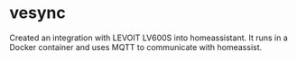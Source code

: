 # vesync
Created an integration with LEVOIT LV600S into homeassistant.   It runs in a Docker container and uses MQTT to communicate with homeassist.
